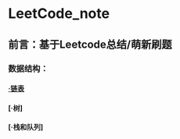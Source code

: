 # LeetCode_note

## 前言：基于Leetcode总结/萌新刷题

### 数据结构：

#### [·链表](https://github.com/Guan-schoolmate/Leetcode_note/blob/main/LeetCode_note.md)
#### [·树]
#### [·栈和队列]

